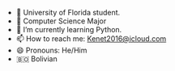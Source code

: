 - 🔭 University of Florida student.
- 🔭 Computer Science Major
- 🌱 I’m currently learning Python.
- 📫 How to reach me: Kenet2016@icloud.com
- 😄 Pronouns: He/Him
- :bolivia: Bolivian

